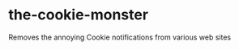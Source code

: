 the-cookie-monster
==================

Removes the annoying Cookie notifications from various web sites